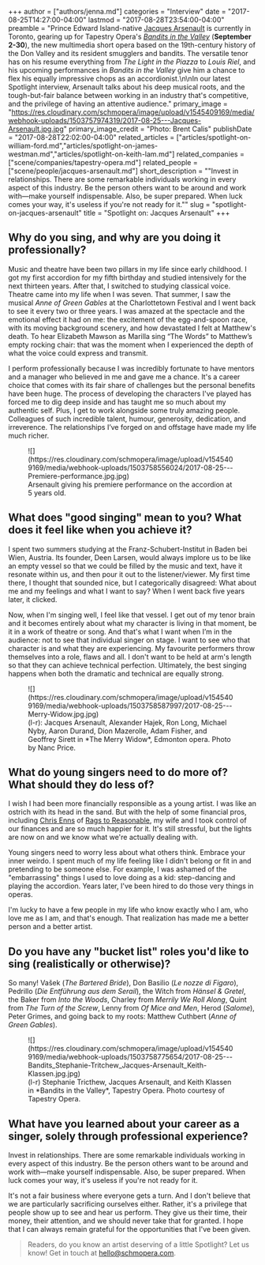 +++
author = ["authors/jenna.md"]
categories = "Interview"
date = "2017-08-25T14:27:00-04:00"
lastmod = "2017-08-28T23:54:00-04:00"
preamble = "Prince Edward Island-native [Jacques Arsenault](/scene/people/jacques-arsenault/) is currently in Toronto, gearing up for Tapestry Opera's [*Bandits in the Valley*](https://tapestryopera.com/bandits-in-the-valley/) (**September 2-30**), the new multimedia short opera based on the 19th-century history of the Don Valley and its resident smugglers and bandits. The versatile tenor has on his resume everything from *The Light in the Piazza* to *Louis Riel*, and his upcoming performances in *Bandits in the Valley* give him a chance to flex his equally impressive chops as an accordionist.\n\nIn our latest Spotlight interview, Arsenault talks about his deep musical roots, and the tough-but-fair balance between working in an industry that's competitive, and the privilege of having an attentive audience."
primary_image = "https://res.cloudinary.com/schmopera/image/upload/v1545409169/media/webhook-uploads/1503757974319/2017-08-25---Jacques-Arsenault.jpg.jpg"
primary_image_credit = "Photo: Brent Calis"
publishDate = "2017-08-28T22:02:00-04:00"
related_articles = ["articles/spotlight-on-william-ford.md","articles/spotlight-on-james-westman.md","articles/spotlight-on-keith-lam.md"]
related_companies = ["scene/companies/tapestry-opera.md"]
related_people = ["scene/people/jacques-arsenault.md"]
short_description = "&quot;Invest in relationships. There are some remarkable individuals working in every aspect of this industry. Be the person others want to be around and work with—make yourself indispensable. Also, be super prepared. When luck comes your way, it&#039;s useless if you&#039;re not ready for it.&quot;"
slug = "spotlight-on-jacques-arsenault"
title = "Spotlight on: Jacques Arsenault"
+++

## Why do you sing, and why are you doing it professionally?

Music and theatre have been two pillars in my life since early childhood. I got my first accordion for my fifth birthday and studied intensively for the next thirteen years. After that, I switched to studying classical voice. Theatre came into my life when I was seven. That summer, I saw the musical *Anne of Green Gables* at the Charlottetown Festival and I went back to see it every two or three years. I was amazed at the spectacle and the emotional effect it had on me: the excitement of the egg-and-spoon race, with its moving background scenery, and how devastated I felt at Matthew's death. To hear Elizabeth Mawson as Marilla sing “The Words” to Matthew’s empty rocking chair: that was the moment when I experienced the depth of what the voice could express and transmit.

I perform professionally because I was incredibly fortunate to have mentors and a manager who believed in me and gave me a chance. It's a career choice that comes with its fair share of challenges but the personal benefits have been huge. The process of developing the characters I've played has forced me to dig deep inside and has taught me so much about my authentic self. Plus, I get to work alongside some truly amazing people. Colleagues of such incredible talent, humour, generosity, dedication, and irreverence. The relationships I’ve forged on and offstage have made my life much richer.

<figure data-type="image">![](https://res.cloudinary.com/schmopera/image/upload/v1545409169/media/webhook-uploads/1503758556024/2017-08-25---Premiere-performance.jpg.jpg)
<figcaption>Arsenault giving his premiere performance on the accordion at 5 years old.
</figcaption>
</figure>

## What does "good singing" mean to you? What does it feel like when you achieve it?

I spent two summers studying at the Franz-Schubert-Institut in Baden bei Wien, Austria. Its founder, Deen Larsen, would always implore us to be like an empty vessel so that we could be filled by the music and text, have it resonate within us, and then pour it out to the listener/viewer. My first time there, I thought that sounded nice, but I categorically disagreed: What about me and my feelings and what I want to say? When I went back five years later, it clicked.

Now, when I'm singing well, I feel like that vessel. I get out of my tenor brain and it becomes entirely about what my character is living in that moment, be it in a work of theatre or song. And that's what I want when I’m in the audience: not to see that individual singer on stage. I want to see who that character is and what they are experiencing. My favourite performers throw themselves into a role, flaws and all. I don't want to be held at arm's length so that they can achieve technical perfection. Ultimately, the best singing happens when both the dramatic and technical are equally strong.

<figure data-type="image">
![](https://res.cloudinary.com/schmopera/image/upload/v1545409169/media/webhook-uploads/1503758587997/2017-08-25---Merry-Widow.jpg.jpg)
<figcaption>(l-r): Jacques Arsenault, Alexander Hajek, Ron Long, Michael Nyby, Aaron Durand, Dion Mazerolle, Adam Fisher, and Geoffrey Sirett in *The Merry Widow*, Edmonton opera. Photo by Nanc Price.</figcaption>
</figure>

## What do young singers need to do more of? What should they do less of?

I wish I had been more financially responsible as a young artist. I was like an ostrich with its head in the sand. But with the help of some financial pros, including [Chris Enns](/authors/christopher-enns/) of [Rags to Reasonable](/chris-enns-rags-to-reasonable/), my wife and I took control of our finances and are so much happier for it. It's still stressful, but the lights are now on and we know what we're actually dealing with.

Young singers need to worry less about what others think. Embrace your inner weirdo. I spent much of my life feeling like I didn't belong or fit in and pretending to be someone else. For example, I was ashamed of the "embarrassing" things I used to love doing as a kid: step-dancing and playing the accordion. Years later, I've been hired to do those very things in operas.

I'm lucky to have a few people in my life who know exactly who I am, who love me as I am, and that's enough. That realization has made me a better person and a better artist.

## Do you have any "bucket list" roles you'd like to sing (realistically or otherwise)?

So many! Vašek (*The Bartered Bride*), Don Basilio (*Le nozze di Figaro*), Pedrillo (*Die Entführung aus dem Serail*), the Witch from *Hänsel & Gretel*, the Baker from *Into the Woods*, Charley from *Merrily We Roll Along*, Quint from *The Turn of the Screw*, Lenny from *Of Mice and Men*, Herod (*Salome*), Peter Grimes, and going back to my roots: Matthew Cuthbert (*Anne of Green Gables*).

<figure data-type="image">
![](https://res.cloudinary.com/schmopera/image/upload/v1545409169/media/webhook-uploads/1503758775654/2017-08-25---Bandits_Stephanie-Tritchew_Jacques-Arsenault_Keith-Klassen.jpg.jpg)
<figcaption>(l-r) Stephanie Tricthew, Jacques Arsenault, and Keith Klassen in *Bandits in the Valley*, Tapestry Opera. Photo courtesy of Tapestry Opera.</figcaption>
</figure>

## What have you learned about your career as a singer, solely through professional experience?

Invest in relationships. There are some remarkable individuals working in every aspect of this industry. Be the person others want to be around and work with—make yourself indispensable. Also, be super prepared. When luck comes your way, it's useless if you're not ready for it.

It's not a fair business where everyone gets a turn. And I don't believe that we are particularly sacrificing ourselves either. Rather, it's a privilege that people show up to see and hear us perform. They give us their time, their money, their attention, and we should never take that for granted. I hope that I can always remain grateful for the opportunities that I've been given.

>Readers, do you know an artist deserving of a little Spotlight? Let us know! Get in touch at [hello@schmopera.com](mailto:hello@schmopera.com).
